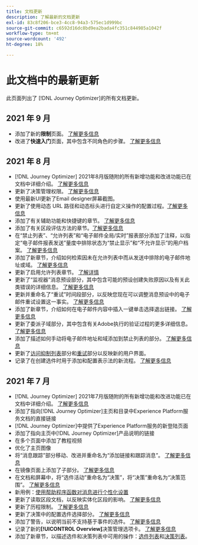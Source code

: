 ```yaml
---
title: 文档更新
description: 了解最新的文档更新
exl-id: 83c8f206-bce3-4cc8-94a3-575ec1d999bc
source-git-commit: c6592d16dc8bd9ea2bada4fc351c844985a1042f
workflow-type: tm+mt
source-wordcount: '492'
ht-degree: 18%

---
```


# 此文档中的最新更新

此页面列出了
[!DNL Journey Optimizer]的所有文档更新。

## 2021 年 9 月

* 添加了新的&#x200B;**限制**&#x200B;页面。 [了解更多信息](limitations.md)
* 改进了&#x200B;**快速入门**&#x200B;页面，其中包含不同角色的步骤。 [了解更多信息](quick-start.md)

## 2021 年 8 月

* [!DNL Journey Optimizer] 2021年8月版随附的所有新增功能和改进功能已在文档中详细介绍。 [了解更多信息](release-notes.md)
* 更新了决策管理权限。 [了解更多信息](administration/ootb-product-profiles.md)
* 使用最新UI更新了Email designer屏幕截图。
* 更新了使用动态 URL 路径和动态标头进行自定义操作的配置过程。[了解更多信息](action/about-custom-action-configuration.md#url-configuration)
* 添加了有关辅助功能和快捷键的章节。 [了解更多信息](user-interface.md#accessibility)
* 添加了有关区段评估方法的章节。[了解更多信息](segment/about-segments.md#evaluation-method-in-journey-optimizer)
* 在“禁止列表”、“允许列表”和“电子邮件全局/实时”报表部分添加了注释，以指定“电子邮件报表发送”量度中排除状态为“禁止显示”和“不允许显示”的用户档案。 [了解更多信息](reports/email-global-report.md)
* 添加了新章节，介绍如何检索因未在允许列表中而从发送中排除的电子邮件地址或域。 [了解更多信息](allow-list.md#reporting)
* 更新了启用允许列表章节。 [了解详情](allow-list.md#enable-allow-list)
* 更新了“监视器”消息预设部分，其中包含可能的预设创建失败原因以及有关此类错误的详细信息。 [了解更多信息](configuration/message-presets.md#monitor-message-presets)
* 更新并重命名了“重试”时间段部分，以反映您现在可以调整消息预设中的电子邮件重试设置这一事实。 [了解更多信息](configuration/retries.md#retry-duration)
* 添加了新章节，介绍如何在电子邮件内容中插入一键单击选择退出链接。 [了解更多信息](message-tracking.md#one-click-opt-out-link)
* 更新了委派子域部分，其中包含有关Adobe执行的验证过程的更多详细信息。 [了解更多信息](configuration/delegate-subdomain.md#subdomain-validation)
* 添加了描述如何手动将电子邮件地址和域添加到禁止列表的部分。 [了解更多信息](configuration/manage-suppression-list.md#add-addresses-and-domains)
* 更新了[访问抑制列表](configuration/manage-suppression-list.md#access-suppression-list)部分和[重试](configuration/retries.md)部分以反映新的用户界面。
* 记录了在创建选件时用于添加和配置表示法的新流程。 [了解更多信息](offers/offer-library/creating-personalized-offers.md#representations)


## 2021 年 7 月

* [!DNL Journey Optimizer] 2021年7月版随附的所有新增功能和改进功能已在文档中详细介绍。 [了解更多信息](release-notes.md)
* 添加了指向[!DNL Journey Optimizer]主页和目录中Experience Platform服务文档的直接链接
* [!DNL Journey Optimizer]中提供了Experience Platform服务的新登陆页面
* 添加了指向主页中[!DNL Journey Optimizer]产品说明的链接
* 在多个页面中添加了教程视频
* 优化了主页图像
* 将“消息跟踪”部分移动、改进并重命名为“添加链接和跟踪消息”。 [了解更多信息](message-tracking.md)
* 在镜像页面上添加了子部分。 [了解更多信息](message-tracking.md#mirror-page)
* 在文档和屏幕中，将“选件活动”重命名为“决策”，将“决策”重命名为“决策范围”。 [了解更多信息](offers/get-started/starting-offer-decisioning.md)
* 新用例：[使用帮助程序函数对消息进行个性化设置](personalization/personalization-use-case-helper-functions.md)
* 更新了读取区段文档，以反映实体化区段的影响。 [了解更多信息](building-journeys/read-segment.md)
* 更新了历程限制。 [了解更多信息](limitations.md)
* 更新了决策中的配置选件选择部分。 [了解更多信息](offers/offer-activities/configure-offer-selection.md)
* 添加了警告，以说明当前不支持基于事件的选件。 [了解更多信息](offers/offer-library/creating-personalized-offers.md#eligibility)
* 记录了新的&#x200B;**[!UICONTROL Overview]**&#x200B;决策管理选项卡。 [了解更多信息](offers/get-started/user-interface.md#overview)
* 添加了新章节，以描述选件和决策列表中可用的操作：[选件列表](offers/offer-library/creating-personalized-offers.md#offer-list)和[决策列表](offers/offer-activities/create-offer-activities.md#decision-list)。
